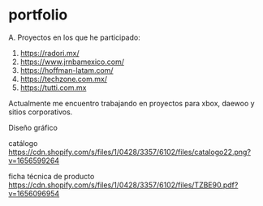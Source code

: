 # portfolio


A. Proyectos en los que he participado:

1. https://radori.mx/
2. https://www.jrnbamexico.com/
3. https://hoffman-latam.com/
4. https://techzone.com.mx/
5. https://tutti.com.mx

Actualmente me encuentro trabajando en proyectos para xbox, daewoo y sitios corporativos.

Diseño gráfico 

catálogo 
https://cdn.shopify.com/s/files/1/0428/3357/6102/files/catalogo22.png?v=1656599264

ficha técnica de producto
https://cdn.shopify.com/s/files/1/0428/3357/6102/files/TZBE90.pdf?v=1656096954

